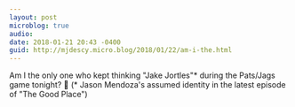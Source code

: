 ```yaml
---
layout: post
microblog: true
audio: 
date: 2018-01-21 20:43 -0400
guid: http://mjdescy.micro.blog/2018/01/22/am-i-the.html
---
```

Am I the only one who kept thinking "Jake Jortles"* during the Pats/Jags game tonight? 🏈 (* Jason Mendoza's assumed identity in the latest episode of "The Good Place")
